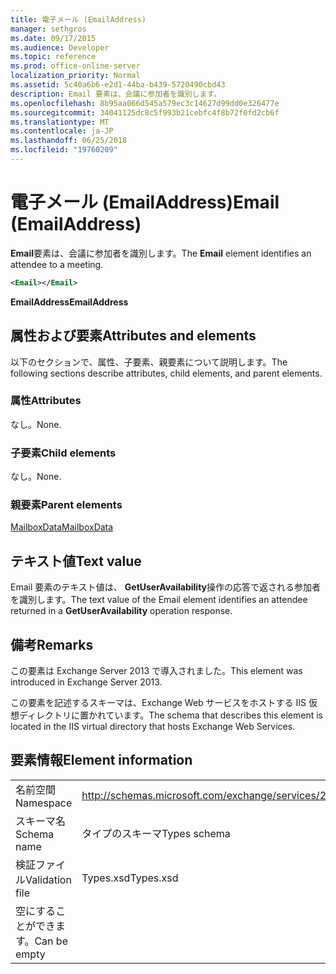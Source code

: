 ```yaml
---
title: 電子メール (EmailAddress)
manager: sethgros
ms.date: 09/17/2015
ms.audience: Developer
ms.topic: reference
ms.prod: office-online-server
localization_priority: Normal
ms.assetid: 5c40a6b6-e2d1-44ba-b439-5720490cbd43
description: Email 要素は、会議に参加者を識別します。
ms.openlocfilehash: 8b95aa066d545a579ec3c14627d99dd0e326477e
ms.sourcegitcommit: 34041125dc8c5f993b21cebfc4f8b72f0fd2cb6f
ms.translationtype: MT
ms.contentlocale: ja-JP
ms.lasthandoff: 06/25/2018
ms.locfileid: "19760209"
---
```

# <a name="email-emailaddress"></a><span data-ttu-id="d9488-103">電子メール (EmailAddress)</span><span class="sxs-lookup"><span data-stu-id="d9488-103">Email (EmailAddress)</span></span>

<span data-ttu-id="d9488-104">**Email**要素は、会議に参加者を識別します。</span><span class="sxs-lookup"><span data-stu-id="d9488-104">The **Email** element identifies an attendee to a meeting.</span></span> 
  
```XML
<Email></Email>
```

 <span data-ttu-id="d9488-105">**EmailAddress**</span><span class="sxs-lookup"><span data-stu-id="d9488-105">**EmailAddress**</span></span>
## <a name="attributes-and-elements"></a><span data-ttu-id="d9488-106">属性および要素</span><span class="sxs-lookup"><span data-stu-id="d9488-106">Attributes and elements</span></span>

<span data-ttu-id="d9488-107">以下のセクションで、属性、子要素、親要素について説明します。</span><span class="sxs-lookup"><span data-stu-id="d9488-107">The following sections describe attributes, child elements, and parent elements.</span></span>
  
### <a name="attributes"></a><span data-ttu-id="d9488-108">属性</span><span class="sxs-lookup"><span data-stu-id="d9488-108">Attributes</span></span>

<span data-ttu-id="d9488-109">なし。</span><span class="sxs-lookup"><span data-stu-id="d9488-109">None.</span></span>
  
### <a name="child-elements"></a><span data-ttu-id="d9488-110">子要素</span><span class="sxs-lookup"><span data-stu-id="d9488-110">Child elements</span></span>

<span data-ttu-id="d9488-111">なし。</span><span class="sxs-lookup"><span data-stu-id="d9488-111">None.</span></span>
  
### <a name="parent-elements"></a><span data-ttu-id="d9488-112">親要素</span><span class="sxs-lookup"><span data-stu-id="d9488-112">Parent elements</span></span>

[<span data-ttu-id="d9488-113">MailboxData</span><span class="sxs-lookup"><span data-stu-id="d9488-113">MailboxData</span></span>](mailboxdata.md)
  
## <a name="text-value"></a><span data-ttu-id="d9488-114">テキスト値</span><span class="sxs-lookup"><span data-stu-id="d9488-114">Text value</span></span>

<span data-ttu-id="d9488-115">Email 要素のテキスト値は、 **GetUserAvailability**操作の応答で返される参加者を識別します。</span><span class="sxs-lookup"><span data-stu-id="d9488-115">The text value of the Email element identifies an attendee returned in a **GetUserAvailability** operation response.</span></span> 
  
## <a name="remarks"></a><span data-ttu-id="d9488-116">備考</span><span class="sxs-lookup"><span data-stu-id="d9488-116">Remarks</span></span>

<span data-ttu-id="d9488-117">この要素は Exchange Server 2013 で導入されました。</span><span class="sxs-lookup"><span data-stu-id="d9488-117">This element was introduced in Exchange Server 2013.</span></span>
  
<span data-ttu-id="d9488-118">この要素を記述するスキーマは、Exchange Web サービスをホストする IIS 仮想ディレクトリに置かれています。</span><span class="sxs-lookup"><span data-stu-id="d9488-118">The schema that describes this element is located in the IIS virtual directory that hosts Exchange Web Services.</span></span>
  
## <a name="element-information"></a><span data-ttu-id="d9488-119">要素情報</span><span class="sxs-lookup"><span data-stu-id="d9488-119">Element information</span></span>

|||
|:-----|:-----|
|<span data-ttu-id="d9488-120">名前空間</span><span class="sxs-lookup"><span data-stu-id="d9488-120">Namespace</span></span>  <br/> |http://schemas.microsoft.com/exchange/services/2006/types  <br/> |
|<span data-ttu-id="d9488-121">スキーマ名</span><span class="sxs-lookup"><span data-stu-id="d9488-121">Schema name</span></span>  <br/> |<span data-ttu-id="d9488-122">タイプのスキーマ</span><span class="sxs-lookup"><span data-stu-id="d9488-122">Types schema</span></span>  <br/> |
|<span data-ttu-id="d9488-123">検証ファイル</span><span class="sxs-lookup"><span data-stu-id="d9488-123">Validation file</span></span>  <br/> |<span data-ttu-id="d9488-124">Types.xsd</span><span class="sxs-lookup"><span data-stu-id="d9488-124">Types.xsd</span></span>  <br/> |
|<span data-ttu-id="d9488-125">空にすることができます。</span><span class="sxs-lookup"><span data-stu-id="d9488-125">Can be empty</span></span>  <br/> ||
   

